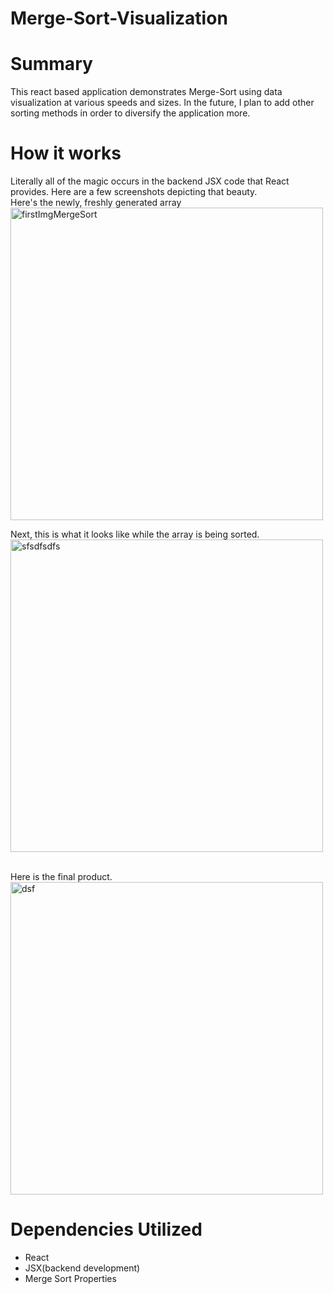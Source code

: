 # Merge-Sort-Visualization

<h1>Summary</h1>
This react based application demonstrates Merge-Sort using data visualization at various speeds and sizes. In the future, I plan to add other sorting methods in order to diversify the application more. 

<br>

<h1>How it works</h1>
Literally all of the magic occurs in the backend JSX code that React provides. Here are a few screenshots depicting that beauty.
<br>
Here's the newly, freshly generated array
<img width="500" alt="firstImgMergeSort" src="https://user-images.githubusercontent.com/82355510/129653487-f559e8fd-c891-4fac-947c-3238b461d7f4.PNG">
<br>

Next, this is what it looks like while the array is being sorted.
<br>
<img width="500" alt="sfsdfsdfs" src="https://user-images.githubusercontent.com/82355510/129653904-393bc5fe-8ab8-44ba-8a40-5910da8843c2.PNG">

<br>
Here is the final product.
<br>
<img width="500" alt="dsf" src="https://user-images.githubusercontent.com/82355510/129654001-d204d8b0-7310-4cda-b6a3-930e3932cc27.PNG">

<br>

<h1>Dependencies Utilized</h1>
<ul>
  
  <li>React</li>
  <li>JSX(backend development)</li>
  <li>Merge Sort Properties</li>
  
  
</ul>



